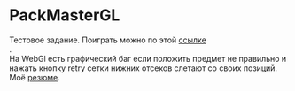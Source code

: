 # PackMasterGL
Тестовое задание. Поиграть можно по этой [ссылке](https://lichinkakote.github.io/PackMasterGL)<br/>. <br/>На WebGl есть графический баг если положить предмет не правильно и нажать кнопку retry сетки нижних отсеков слетают со своих позиций.
Моё [резюме](https://drive.google.com/file/d/12gGR8jPfaJ0aoyJ1i53fcblFIbXFiZwL/view?usp=sharing).
